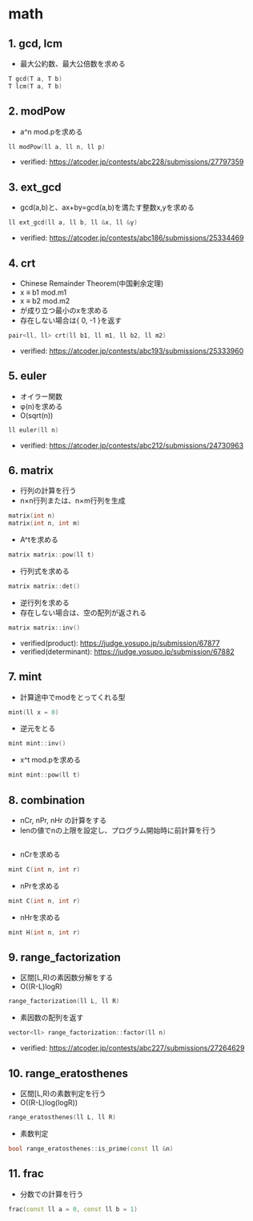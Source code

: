 # math

## 1. gcd, lcm
- 最大公約数、最大公倍数を求める
```cpp
T gcd(T a, T b)
T lcm(T a, T b)
```

## 2. modPow
- a^n mod.pを求める
```cpp
ll modPow(ll a, ll n, ll p)
```
- verified: https://atcoder.jp/contests/abc228/submissions/27797359

## 3. ext_gcd
- gcd(a,b)と、ax+by=gcd(a,b)を満たす整数x,yを求める
```cpp
ll ext_gcd(ll a, ll b, ll &x, ll &y)
```
- verified: https://atcoder.jp/contests/abc186/submissions/25334469

## 4. crt
- Chinese Remainder Theorem(中国剰余定理)
- x ≡ b1 mod.m1
- x ≡ b2 mod.m2
- が成り立つ最小のxを求める
- 存在しない場合は{ 0, -1 }を返す
```cpp
pair<ll, ll> crt(ll b1, ll m1, ll b2, ll m2)
```
- verified: https://atcoder.jp/contests/abc193/submissions/25333960

## 5. euler
- オイラー関数
- φ(n)を求める
- O(sqrt(n))
```cpp
ll euler(ll n)
```
- verified: https://atcoder.jp/contests/abc212/submissions/24730963

## 6. matrix
- 行列の計算を行う
- n×n行列または、n×m行列を生成
```cpp
matrix(int n)
matrix(int n, int m)
```
- A^tを求める
```cpp
matrix matrix::pow(ll t)
```
- 行列式を求める
```cpp
matrix matrix::det()
```
- 逆行列を求める
- 存在しない場合は、空の配列が返される
```cpp
matrix matrix::inv()
```
- verified(product): https://judge.yosupo.jp/submission/67877
- verified(determinant): https://judge.yosupo.jp/submission/67882

## 7. mint
- 計算途中でmodをとってくれる型
```cpp
mint(ll x = 0)
```
- 逆元をとる
```cpp
mint mint::inv()
```
- x^t mod.pを求める
```cpp
mint mint::pow(ll t)
```

## 8. combination
- nCr, nPr, nHr の計算をする
- lenの値でnの上限を設定し、プログラム開始時に前計算を行う
```cpp
```
- nCrを求める
```cpp
mint C(int n, int r)
```
- nPrを求める
```cpp
mint C(int n, int r)
```
- nHrを求める
```cpp
mint H(int n, int r)
```

## 9. range_factorization
- 区間[L,R)の素因数分解をする
- O((R-L)logR)
```cpp
range_factorization(ll L, ll R)
```
- 素因数の配列を返す
```cpp
vector<ll> range_factorization::factor(ll n)
```
- verified: https://atcoder.jp/contests/abc227/submissions/27264629

## 10. range_eratosthenes
- 区間[L,R)の素数判定を行う
- O((R-L)log(logR))
```cpp
range_eratosthenes(ll L, ll R)
```
- 素数判定
```cpp
bool range_eratosthenes::is_prime(const ll &n)
```

## 11. frac
- 分数での計算を行う
```cpp
frac(const ll a = 0, const ll b = 1)
```

